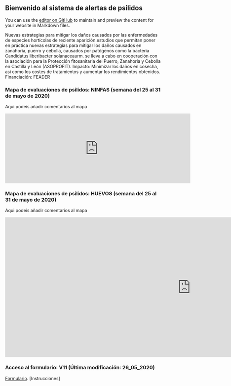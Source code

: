 ## Bienvenido al sistema de alertas de psilidos

You can use the [editor on GitHub](https://github.com/vacashot/asoprofit/edit/master/README.md) to maintain and preview the content for your website in Markdown files.

Nuevas estrategias para mitigar los daños causados por las enfermedades de especies hortícolas de reciente aparición.estudios que permitan poner en práctica nuevas estrategias para mitigar los daños causados en zanahoria, puerro y cebolla, causados por patógenos como la bacteria Candidatus liberibacter solanaceaurm. se lleva a cabo en cooperación con la asociación para la Protección fitosanitaria del Puerro, Zanahoria y Cebolla en Castilla y León (ASOPROFIT). Impacto: Minimizar los daños en cosecha, asi como los costes de tratamientos y aumentar los rendimientos obtenidos. Financiación: FEADER

### Mapa de evaluaciones de psilidos: NINFAS (semana del 25 al 31 de mayo de 2020)
Aqui podeis añadir comentarios al mapa
<iframe width="600" height="226" 
style="border: 0px solid #AAA; width: 600px; height: 226px;" 
src="https://vacashot.github.io/asoprofit.github.com/">
</iframe>

### Mapa de evaluaciones de psilidos: HUEVOS (semana del 25 al 31 de mayo de 2020)

Aqui podeis añadir comentarios al mapa
<iframe width="1200" height="453" 
style="border: 0px solid #AAA; width: 1200px; height: 453px;" 
src="https://vacashot.github.io/asoprofit.github.com/">
</iframe>

### Acceso al formulario: V11 (Última modificación: 26_05_2020)

[Formulario](https://ee.kobotoolbox.org/x/BdkKhP7d).
[Instrucciones]
